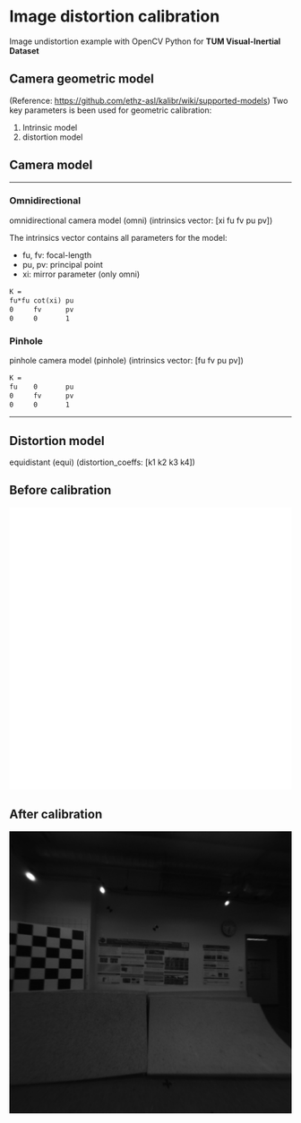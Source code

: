 # Image distortion calibration

Image undistortion example with OpenCV Python for **TUM Visual-Inertial Dataset**

## Camera geometric model
(Reference: https://github.com/ethz-asl/kalibr/wiki/supported-models)
Two key parameters is been used for geometric calibration:
1. Intrinsic model
2. distortion model

## Camera model
---
### Omnidirectional
omnidirectional camera model (omni) 
(intrinsics vector: [xi fu fv pu pv])

The intrinsics vector contains all parameters for the model:
  * fu, fv: focal-length
  * pu, pv: principal point
  * xi: mirror parameter (only omni)
```
K = 
fu*fu cot(xi) pu
0     fv      pv
0     0       1
```
### Pinhole
pinhole camera model (pinhole) 
(intrinsics vector: [fu fv pu pv])
```
K = 
fu    0       pu
0     fv      pv
0     0       1
```
---

## Distortion model

equidistant (equi)
(distortion_coeffs: [k1 k2 k3 k4])

## Before calibration
![](./1.png)

## After calibration
![](./out.png)
